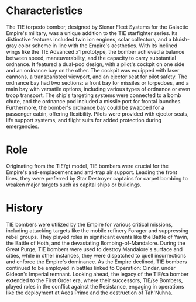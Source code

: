 # Characteristics

The TIE torpedo bomber, designed by Sienar Fleet Systems for the Galactic Empire's military, was a unique addition to the TIE starfighter series.
Its distinctive features included twin ion engines, solar collectors, and a bluish-gray color scheme in line with the Empire's aesthetics.
With its inclined wings like the TIE Advanced x1 prototype, the bomber achieved a balance between speed, maneuverability, and the capacity to carry substantial ordnance.
It featured a dual-pod design, with a pilot's cockpit on one side and an ordnance bay on the other.
The cockpit was equipped with laser cannons, a transparisteel viewport, and an ejector seat for pilot safety.
The ordnance bay had two sections: a front bay for missiles or torpedoes, and a main bay with versatile options, including various types of ordnance or even troop transport.
The ship's targeting systems were connected to a bomb chute, and the ordnance pod included a missile port for frontal launches.
Furthermore, the bomber's ordnance bay could be swapped for a passenger cabin, offering flexibility.
Pilots were provided with ejector seats, life support systems, and flight suits for added protection during emergencies.

# Role

Originating from the TIE/gt model, TIE bombers were crucial for the Empire's anti-emplacement and anti-trap air support.
Leading the front lines, they were preferred by Star Destroyer captains for carpet bombing to weaken major targets such as capital ships or buildings.

# History

TIE bombers were utilized by the Empire for various critical missions, including attacking targets like the mobile refinery Forager and suppressing rebel groups.
They played roles in significant events like the Battle of Yavin, the Battle of Hoth, and the devastating Bombing-of-Mandalore.
During the Great Purge, TIE bombers were used to destroy Mandalore's surface and cities, while in other instances, they were dispatched to quell insurrections and enforce the Empire's dominance.
As the Empire declined, TIE bombers continued to be employed in battles linked to Operation: Cinder, under Gideon's Imperial remnant.
Looking ahead, the legacy of the TIE/sa bomber extended to the First Order era, where their successors, TIE/se Bombers, played roles in the conflict against the Resistance, engaging in operations like the deployment at Aeos Prime and the destruction of Tah'Nuhna.

